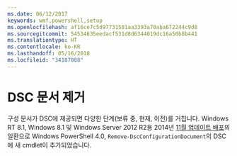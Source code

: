 ```yaml
---
ms.date: 06/12/2017
keywords: wmf,powershell,setup
ms.openlocfilehash: af16ce7c5d97731581aa3393a70aba672244c9d8
ms.sourcegitcommit: 54534635eedacf531d8d6344019dc16a50b8b441
ms.translationtype: HT
ms.contentlocale: ko-KR
ms.lasthandoff: 05/16/2018
ms.locfileid: "34187088"
---
```

# <a name="remove-dsc-documents"></a>DSC 문서 제거

구성 문서가 DSC에 제공되면 다양한 단계(보류 중, 현재, 이전)를 거칩니다. Windows RT 8.1, Windows 8.1 및 Windows Server 2012 R2용 2014년 [11월 업데이트 배포](https://support.microsoft.com/kb/3000850)의 일환으로 Windows PowerShell 4.0, `Remove-DscConfigurationDocument`의 DSC에 새 cmdlet이 추가되었습니다.
